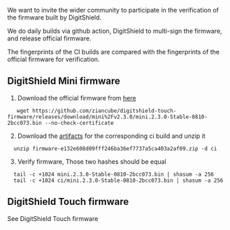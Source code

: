We want to invite the wider community to participate in the verification of the firmware built by DigitShield.

We do daily builds via github action, DigitShield to multi-sign the firmware, and release official firmware.

The fingerprints of the CI builds are compared with the fingerprints of the official firmware for verification.

## DigitShield Mini firmware

1. Download the official firmware from [here](https://github.com/ziancube/digitshield-touch-firmware/releases)

```
   wget https://github.com/ziancube/digitshield-touch-firmware/releases/download/mini%2Fv2.3.0/mini.2.3.0-Stable-0810-2bcc073.bin --no-check-certificate
```

2. Download the [artifacts](https://github.com/ziancube/digitshield-touch-firmware/actions/runs/2829420581) for the corresponding ci build and unzip it

```
  unzip firmware-e132e608d09fff246ba36ef7737a5ca403a2af09.zip -d ci
```

3. Verify firmware, Those two hashes should be equal
```
  tail -c +1024 mini.2.3.0-Stable-0810-2bcc073.bin | shasum -a 256
  tail -c +1024 ci/mini.2.3.0-Stable-0810-2bcc073.bin | shasum -a 256
```

## DigitShield Touch firmware

See DigitShield Touch firmware
